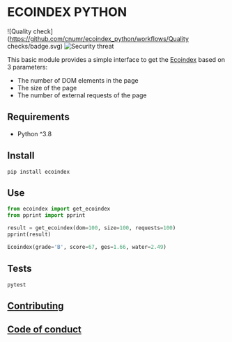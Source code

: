 # ECOINDEX PYTHON

![Quality check](https://github.com/cnumr/ecoindex_python/workflows/Quality checks/badge.svg)
![Security threat](https://github.com/cnumr/ecoindex_python/workflows/CodeQL/badge.svg)

This basic module provides a simple interface to get the [Ecoindex](http://www.ecoindex.fr) based on 3 parameters:

- The number of DOM elements in the page
- The size of the page
- The number of external requests of the page

## Requirements

- Python ^3.8

## Install

```shell
pip install ecoindex
```

## Use

```python
from ecoindex import get_ecoindex
from pprint import pprint

result = get_ecoindex(dom=100, size=100, requests=100)
pprint(result)
```

```python
Ecoindex(grade='B', score=67, ges=1.66, water=2.49)
```

## Tests

```shell
pytest
```

## [Contributing](CONTRIBUTING.md)

## [Code of conduct](CODE_OF_CONDUCT.md)